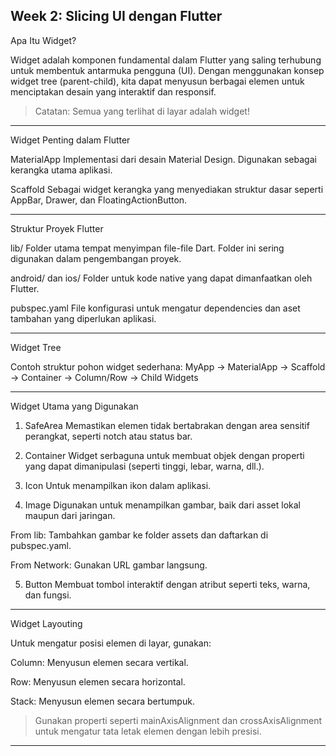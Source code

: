 Week 2: Slicing UI dengan Flutter
---


Apa Itu Widget?

Widget adalah komponen fundamental dalam Flutter yang saling terhubung untuk membentuk antarmuka pengguna (UI). Dengan menggunakan konsep widget tree (parent-child), kita dapat menyusun berbagai elemen untuk menciptakan desain yang interaktif dan responsif.

> Catatan: Semua yang terlihat di layar adalah widget!

---

Widget Penting dalam Flutter

MaterialApp
Implementasi dari desain Material Design. Digunakan sebagai kerangka utama aplikasi.

Scaffold
Sebagai widget kerangka yang menyediakan struktur dasar seperti AppBar, Drawer, dan FloatingActionButton.

---

Struktur Proyek Flutter

lib/
Folder utama tempat menyimpan file-file Dart. Folder ini sering digunakan dalam pengembangan proyek.

android/ dan ios/
Folder untuk kode native yang dapat dimanfaatkan oleh Flutter.

pubspec.yaml
File konfigurasi untuk mengatur dependencies dan aset tambahan yang diperlukan aplikasi.

---

Widget Tree

Contoh struktur pohon widget sederhana:
MyApp -> MaterialApp -> Scaffold -> Container -> Column/Row -> Child Widgets

---

Widget Utama yang Digunakan

1. SafeArea
   Memastikan elemen tidak bertabrakan dengan area sensitif perangkat, seperti notch atau status bar.

2. Container
   Widget serbaguna untuk membuat objek dengan properti yang dapat dimanipulasi (seperti tinggi, lebar, warna, dll.).

3. Icon
   Untuk menampilkan ikon dalam aplikasi.

4. Image
   Digunakan untuk menampilkan gambar, baik dari asset lokal maupun dari jaringan.

From lib: Tambahkan gambar ke folder assets dan daftarkan di pubspec.yaml.

From Network: Gunakan URL gambar langsung.

5. Button
   Membuat tombol interaktif dengan atribut seperti teks, warna, dan fungsi.

---

Widget Layouting

Untuk mengatur posisi elemen di layar, gunakan:

Column: Menyusun elemen secara vertikal.

Row: Menyusun elemen secara horizontal.

Stack: Menyusun elemen secara bertumpuk.

> Gunakan properti seperti mainAxisAlignment dan crossAxisAlignment untuk mengatur tata letak elemen dengan lebih presisi.

---

